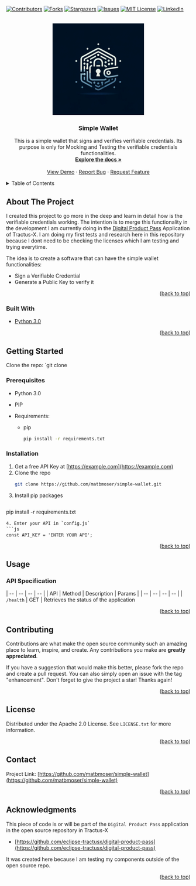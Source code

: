 <div id="top"></div>
<!--
*** Thanks for checking out the Best-README-Template. If you have a suggestion
*** that would make this better, please fork the repo and create a pull request
*** or simply open an issue with the tag "enhancement".
*** Don't forget to give the project a star!
*** Thanks again! Now go create something AMAZING! :D
-->



<!-- PROJECT SHIELDS -->
<!--
*** I'm using markdown "reference style" links for readability.
*** Reference links are enclosed in brackets [ ] instead of parentheses ( ).
*** See the bottom of this document for the declaration of the reference variables
*** for contributors-url, forks-url, etc. This is an optional, concise syntax you may use.
*** https://www.markdownguide.org/basic-syntax/#reference-style-links
-->
[![Contributors][contributors-shield]][contributors-url]
[![Forks][forks-shield]][forks-url]
[![Stargazers][stars-shield]][stars-url]
[![Issues][issues-shield]][issues-url]
[![MIT License][license-shield]][license-url]
[![LinkedIn][linkedin-shield]][linkedin-url]



<!-- PROJECT LOGO -->
<br />
<div align="center">
  <a href="https://github.com/matbmoser/simple-wallet">
    <img src="images/logo.png" alt="Logo" width="250" height="250">
  </a>

<h3 align="center">Simple Wallet</h3>

  <p align="center">
    This is a simple wallet that signs and verifies verifiable credentials. Its purpose is only for Mocking and Testing the verifiable credentials functionalities.
    <br />
    <a href="https://github.com/matbmoser/simple-wallet"><strong>Explore the docs »</strong></a>
    <br />
    <br />
    <a href="https://github.com/matbmoser/simple-wallet">View Demo</a>
    ·
    <a href="https://github.com/matbmoser/simple-wallet/issues">Report Bug</a>
    ·
    <a href="https://github.com/matbmoser/simple-wallet/issues">Request Feature</a>
  </p>
</div>



<!-- TABLE OF CONTENTS -->
<details>
  <summary>Table of Contents</summary>
  <ol>
    <li>
      <a href="#about-the-project">About The Project</a>
      <ul>
        <li><a href="#built-with">Built With</a></li>
      </ul>
    </li>
    <li>
      <a href="#getting-started">Getting Started</a>
      <ul>
        <li><a href="#prerequisites">Prerequisites</a></li>
        <li><a href="#installation">Installation</a></li>
      </ul>
    </li>
    <li><a href="#usage">Usage</a></li>
    <li><a href="#contributing">Contributing</a></li>
    <li><a href="#license">License</a></li>
    <li><a href="#contact">Contact</a></li>
    <li><a href="#acknowledgments">Acknowledgments</a></li>
  </ol>
</details>



<!-- ABOUT THE PROJECT -->
## About The Project

I created this project to go more in the deep and learn in detail how is the verifiable credentials working. The intention is to merge this functionality in the development I am currently doing in the [Digital Product Pass](https://github.com/eclipse-tractusx/digital-product-pass) Application of Tractus-X. I am doing my first tests and research here in this repository because I dont need to be checking the licenses which I am testing and trying everytime. 

The idea is to create a software that can have the simple wallet functionalities:

- Sign a Verifiable Credential 
- Generate a Public Key to verify it

<p align="right">(<a href="#top">back to top</a>)</p>



### Built With

* [Python 3.0](https://www.python.org/)

<p align="right">(<a href="#top">back to top</a>)</p>



<!-- GETTING STARTED -->
## Getting Started

Clone the repo:
`git clone 

### Prerequisites

- Python 3.0
- PIP

- Requirements:
  * pip
    ```sh
    pip install -r requirements.txt
    ```

### Installation

1. Get a free API Key at [https://example.com](https://example.com)
2. Clone the repo
   ```sh
   git clone https://github.com/matbmoser/simple-wallet.git
   ```
3. Install pip packages
   ```sh
  pip install -r requirements.txt
   ```
4. Enter your API in `config.js`
   ```js
   const API_KEY = 'ENTER YOUR API';
   ```

<p align="right">(<a href="#top">back to top</a>)</p>



<!-- USAGE EXAMPLES -->
## Usage

### API Specification

| -- | -- | -- | -- |
| API | Method | Description | Params |
| -- | -- | -- | -- |
| `/health` | GET | Retrieves the status of the application

<p align="right">(<a href="#top">back to top</a>)</p>



<!-- CONTRIBUTING -->
## Contributing

Contributions are what make the open source community such an amazing place to learn, inspire, and create. Any contributions you make are **greatly appreciated**.

If you have a suggestion that would make this better, please fork the repo and create a pull request. You can also simply open an issue with the tag "enhancement".
Don't forget to give the project a star! Thanks again!

<p align="right">(<a href="#top">back to top</a>)</p>



<!-- LICENSE -->
## License

Distributed under the Apache 2.0 License. See `LICENSE.txt` for more information.

<p align="right">(<a href="#top">back to top</a>)</p>



<!-- CONTACT -->
## Contact

Project Link: [https://github.com/matbmoser/simple-wallet](https://github.com/matbmoser/simple-wallet)

<p align="right">(<a href="#top">back to top</a>)</p>



<!-- ACKNOWLEDGMENTS -->
## Acknowledgments

This piece of code is or will be part of the `Digital Product Pass` application in the open source repository in Tractus-X
* [https://github.com/eclipse-tractusx/digital-product-pass](https://github.com/eclipse-tractusx/digital-product-pass)

It was created here because I am testing my components outside of the open source repo. 

<p align="right">(<a href="#top">back to top</a>)</p>



<!-- MARKDOWN LINKS & IMAGES -->
<!-- https://www.markdownguide.org/basic-syntax/#reference-style-links -->
[contributors-shield]: https://img.shields.io/github/contributors/matbmoser/simple-wallet.svg?style=for-the-badge
[contributors-url]: https://github.com/matbmoser/simple-wallet/graphs/contributors
[forks-shield]: https://img.shields.io/github/forks/matbmoser/simple-wallet.svg?style=for-the-badge
[forks-url]: https://github.com/matbmoser/simple-wallet/network/members
[stars-shield]: https://img.shields.io/github/stars/matbmoser/simple-wallet.svg?style=for-the-badge
[stars-url]: https://github.com/matbmoser/simple-wallet/stargazers
[issues-shield]: https://img.shields.io/github/issues/matbmoser/simple-wallet.svg?style=for-the-badge
[issues-url]: https://github.com/matbmoser/simple-wallet/issues
[license-shield]: https://img.shields.io/github/license/matbmoser/simple-wallet.svg?style=for-the-badge
[license-url]: https://github.com/matbmoser/simple-wallet/blob/master/LICENSE.txt
[linkedin-shield]: https://img.shields.io/badge/-LinkedIn-black.svg?style=for-the-badge&logo=linkedin&colorB=555
[linkedin-url]: https://linkedin.com/in/mathias-brunkow-moser
[product-screenshot]: images/

